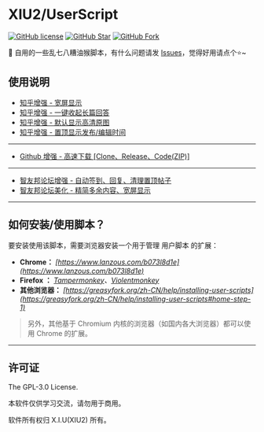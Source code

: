 # XIU2/UserScript

[![GitHub license](https://img.shields.io/github/license/XIU2/UserScript.svg?style=flat-square&color=4285dd)](https://github.com/XIU2/UserScript/blob/master/LICENSE)
[![GitHub Star](https://img.shields.io/github/stars/XIU2/UserScript.svg?style=flat-square&label=Star&color=4285dd)](https://github.com/XIU2/UserScript/stargazers)
[![GitHub Fork](https://img.shields.io/github/forks/XIU2/UserScript.svg?style=flat-square&label=Fork&color=4285dd)](https://github.com/XIU2/UserScript/network/members)

🔨 自用的一些乱七八糟油猴脚本，有什么问题请发 [Issues](https://github.com/XIU2/UserScript/issues/new/choose)，觉得好用请点个⭐~

## 使用说明

* [知乎增强 - 宽屏显示](https://greasyfork.org/scripts/412212)  
* [知乎增强 - 一键收起长篇回答](https://greasyfork.org/scripts/412205)  
* [知乎增强 - 默认显示高清原图](https://greasyfork.org/scripts/412217)  
* [知乎增强 - 置顶显示发布/编辑时间](https://greasyfork.org/scripts/412216)  
****
* [Github 增强 - 高速下载 \[Clone、Release、Code(ZIP)\]](https://greasyfork.org/scripts/412245)  
****
* [智友邦论坛增强 - 自动签到、回复、清理置顶帖子](https://greasyfork.org/scripts/412362)  
* [智友邦论坛美化 - 精简多余内容、宽屏显示](https://greasyfork.org/scripts/412361)  

****

## 如何安装/使用脚本？

要安装使用该脚本，需要浏览器安装一个用于管理 用户脚本 的扩展：  
- **Chrome：** *[https://www.lanzous.com/b073l8d1e](https://www.lanzous.com/b073l8d1e)*  
- **Firefox  ：** *[Tampermonkey](https://addons.mozilla.org/firefox/addon/tampermonkey/)、[Violentmonkey](https://addons.mozilla.org/firefox/addon/violentmonkey/)*  
- **其他浏览器：** *[https://greasyfork.org/zh-CN/help/installing-user-scripts](https://greasyfork.org/zh-CN/help/installing-user-scripts#home-step-1)*  

> 另外，其他基于 Chromium 内核的浏览器（如国内各大浏览器）都可以使用 Chrome 的扩展。  

****

## 许可证

The GPL-3.0 License.

本软件仅供学习交流，请勿用于商用。  

软件所有权归 X.I.U(XIU2) 所有。  
